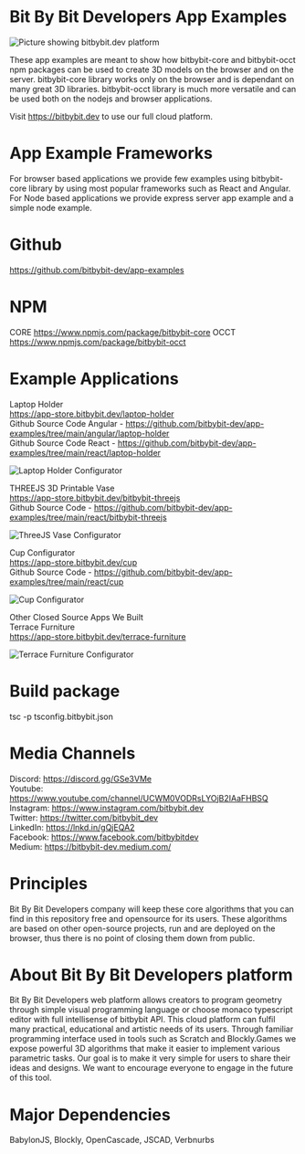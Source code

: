 # Bit By Bit Developers App Examples

<img src="https://app.bitbybit.dev/assets/git-cover.png" alt="Picture showing bitbybit.dev platform">

These app examples are meant to show how bitbybit-core and bitbybit-occt npm packages can be used to create 3D models on the browser and on the server.
bitbybit-core library works only on the browser and is dependant on many great 3D libraries. bitbybit-occt library is much more versatile and can be used both on the nodejs and browser applications.

Visit https://bitbybit.dev to use our full cloud platform.

# App Example Frameworks
For browser based applications we provide few examples using bitbybit-core library by using most popular frameworks such as React and Angular. For Node based applications we provide express server app example and a simple node example.

# Github
https://github.com/bitbybit-dev/app-examples


# NPM
CORE
https://www.npmjs.com/package/bitbybit-core
OCCT
https://www.npmjs.com/package/bitbybit-occt

# Example Applications
Laptop Holder   
https://app-store.bitbybit.dev/laptop-holder    
Github Source Code Angular - https://github.com/bitbybit-dev/app-examples/tree/main/angular/laptop-holder   
Github Source Code React - https://github.com/bitbybit-dev/app-examples/tree/main/react/laptop-holder   

<img src="https://app.bitbybit.dev/assets/laptop-holder.png" alt="Laptop Holder Configurator">  

THREEJS 3D Printable Vase    
https://app-store.bitbybit.dev/bitbybit-threejs  
Github Source Code - https://github.com/bitbybit-dev/app-examples/tree/main/react/bitbybit-threejs   

<img src="https://app.bitbybit.dev/assets/bitbybit-threejs.png" alt="ThreeJS Vase Configurator">

Cup Configurator    
https://app-store.bitbybit.dev/cup  
Github Source Code - https://github.com/bitbybit-dev/app-examples/tree/main/react/cup   

<img src="https://app.bitbybit.dev/assets/cup.png" alt="Cup Configurator">

Other Closed Source Apps We Built   
Terrace Furniture   
https://app-store.bitbybit.dev/terrace-furniture    

<img src="https://app.bitbybit.dev/assets/terrace.png" alt="Terrace Furniture Configurator">

# Build package
tsc -p tsconfig.bitbybit.json  

# Media Channels
Discord: https://discord.gg/GSe3VMe  
Youtube: https://www.youtube.com/channel/UCWM0VODRsLYOjB2IAaFHBSQ  
Instagram: https://www.instagram.com/bitbybit.dev  
Twitter: https://twitter.com/bitbybit_dev  
LinkedIn: https://lnkd.in/gQjEQA2  
Facebook: https://www.facebook.com/bitbybitdev  
Medium: https://bitbybit-dev.medium.com/  

# Principles
Bit By Bit Developers company will keep these core algorithms that you can find in this repository free and opensource for its users. These algorithms are based on other open-source projects, run and are deployed on the browser, thus there is no point of closing them down from public.

# About Bit By Bit Developers platform
Bit By Bit Developers web platform allows creators to program geometry through simple visual programming language or choose monaco typescript editor with full intellisense of bitbybit API. This cloud platform can fulfil many practical, educational and artistic needs of its users. Through familiar programming interface used in tools such as Scratch and Blockly.Games we expose powerful 3D algorithms that make it easier to implement various parametric tasks. Our goal is to make it very simple for users to share their ideas and designs. We want to encourage everyone to engage in the future of this tool.

# Major Dependencies
BabylonJS, Blockly, OpenCascade, JSCAD, Verbnurbs